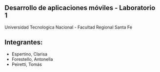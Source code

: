 <h2>Desarrollo de aplicaciones móviles - Laboratorio 1</h2>
Universidad Tecnologica Nacional - Facultad Regional Santa Fe
<h2>Integrantes:</h2>
<ul>
<li>Espertino, Clarisa</li>
<li>Forestello, Antonella</li>
<li>Peiretti, Tomás</li>
</ul>

